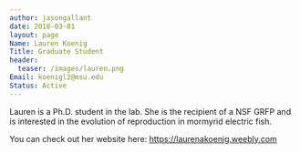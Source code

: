 ```yaml
---
author: jasongallant
date: 2018-03-01
layout: page
Name: Lauren Koenig
Title: Graduate Student
header:
  teaser: /images/lauren.png
Email: koenigl2@msu.edu
Status: Active
---
```

Lauren is a Ph.D. student in the lab.  She is the recipient of a NSF GRFP and is interested in the evolution of reproduction in mormyrid electric fish.

You can check out her website here: https://laurenakoenig.weebly.com
